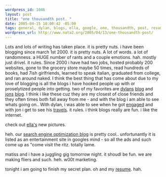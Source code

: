 ```yaml
--- 
wordpress_id: 1046
layout: post
title: "one thousandth post. "
date: 2005-04-15 10:00:42 -05:00
tags: general, dylan, blogs, ella, google, one, thousandth, post, resume, jon, riottech
wordpress_url: http://www.nata2.org/2005/04/13/one-thousandth-post/
---
```

Lots and lots of writing has taken place.  it is pretty nuts. i have been blogging since march 1st 2000.  it is pretty nuts.  A lot of words. a lot of randomness. a HUGE number of rants and a couple emotions. hah. mostly just drivel. it rules. Since 2000 i have had two jobs, hosted probably 200 websites, gone to the grocery store maybe 50 times, read hundreds of books, had 7ish girlfriends, learned to speak italian, graduated from college, and ran around naked.  I think the best thing that has come about due to my love of blogging is all the blogs i have hooked people up with or proselytized people into getting. two of my favorites are <a href="http://nata2.info/?path=pictures%2Ffamily&img=dylan_walkman.jpg">dylans</a>  <a href="http://www.dylanreed.org/">blog</a> and <a href="http://nata2.info/?path=pictures%2Ffamily&img=jon.jpg">jons</a> <a href="http://in5anity.org/">blog</a>.  I think i like these cuz they are my closest of close friends and they often times both fall away from me - and with the blog i am able to see whats going on..  With dylan, i was able to see when he got <a href="http://www.dylanreed.org/2002/03/24/engaged/">engaged</a> and with jon i get to see his <a href="http://in5anity.org/?p=7">travels</a>. it rules. i think blogs really are fun.  i like the internet.

check out <a href="http://www.wretch.cc/album/pzella">ella's</a> new pictures.

heh. our <a href="http://www.riottech.net">search engine optimization blog</a> is pretty cool..  unfortunantly it is listed as an entertainment site in googles mind - so all the ads and such come up as "come visit the ritz. totally lame. 

matiss and i have a juggling gig tomorrow night. it shoudl be fun. we are making fliers and such.   heh. w00t marketing. 

tonight i am going to finish my secret plan. oh and my <a href="http://harperreed.org/resume">resume</a>. hah. 
